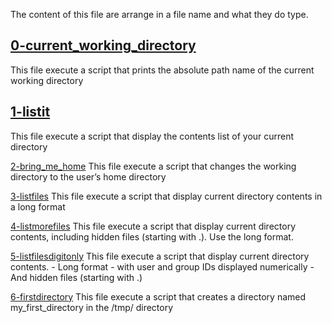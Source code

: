 The content of this file are arrange in a file name and what they do type.

## [0-current_working_directory](0-current_working_directory)
This file execute a script that prints the absolute path name of the current working directory

## [1-listit](1-listit)
This file execute a script that display the contents list of your current directory

[2-bring_me_home](2-bring_me_home)
This file execute a script that changes the working directory to the user’s home directory

[3-listfiles](3-listfiles)
This file execute a script that display current directory contents in a long format

[4-listmorefiles](4-listmorefiles)
This file execute a script that display current directory contents, including hidden files (starting with .). Use the long format.

[5-listfilesdigitonly](5-listfilesdigitonly)
This file execute a script that display current directory contents.
     - Long format
     - with user and group IDs displayed numerically
     - And hidden files (starting with .)

[6-firstdirectory](6-firstdirectory)
This file execute a script that creates a directory named my_first_directory in the /tmp/ directory